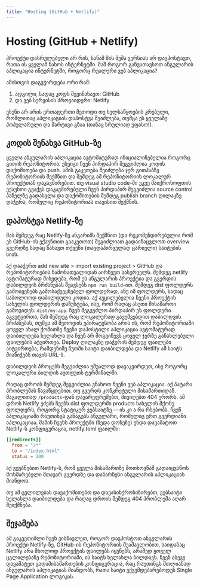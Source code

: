 ```yaml
---
title: "Hosting (GitHub + Netlify)"
---
```


# Hosting (GitHub + Netlify)

პროექტი დასრულებული არ რის, სანამ მის მუშა ვერსიას არ დავჰოსტავთ,
რათა ის ყველამ ნახოს ინტერნეტში. მაშ როგორ განვათავსოთ ანგულარის
აპლიკაცია ინტერნეტში, როგორც რეალური ვებ აპლიკაცია?

ამისთვის დაგვჭირდება ორი რამ:

1. ადგილი, სადაც კოდს შევინახავთ: GitHub
2. და ვებ სერვისის პროვაიდერი: Netlify

ესენი არ არის ერთადერთი მეთოდი თუ ხელსაწყოების კრებული, რომლითაც
აპლიკაციის დაჰოსტვა შეიძლება, თუმცა ეს ყველაზე პოპულარული და მარტივი
გზაა (თანაც სრულიად უფასო!).

## კოდის შენახვა GitHub-ზე

ყველა ანგულარის აპლიკაცია ავტომატურად ინიციალიზებულია როგორც გითის რეპოზიტორია.
ესეიგი ჩვენ პირდაპირ შეგვიძლია კოდის დაქომითება და push. ამის გაკეთება შეიძლება
ჯერ გითჰაბზე რეპოზიტორიის შექმნით და შემდეგ ამ რეპოზიტორიის ლოკალურ პროექტთან
დაკავშირებით. თუ visual studio code-ში უკვე მაიქროსოფთის ექაუნთი გვაქვს დაკავშირებული
ჩვენ პირდაპირ შეგვიძლია source control პანელზე გადასვლა და დაქომითების შემდეგ
publish branch ღილაკზე დაჭერა, რომელიც რეპოზიტორიას თავისით შექმნის.

## დაჰოსტვა Netlify-ზე

მას შემდეგ რაც Netlify-ზე ანგარიშს შექმნით (და რეკომენდირებულია რომ ეს GitHub-ის
ექაუნთით გააკეთოთ) შეგიძლიათ გადაინაცვლოთ overview გვერდზე სადაც ნახავთ თქვენი
(თავდაპირველად ცარიელი) საიტების სიას.

აქ დააჭერთ add new site > import existing project > GitHub და რეპოზიტორიების
ჩამონათვალიდან აირჩევთ სასურველს. შემდეგ netlify ავტომატურად მიხვდება, რომ
ეს ანგულარის პროექტია და გვერდის დაბილდვის ბრძანებას შეავსებს `npm run build`-ით.
შემდეგ dist ფოლდერს გამოიყენებს გამოსაქვეყნებელ ფოლდერად, ანუ იმ ფოლდერს, სადაც
საბოლოოდ დაბილდული კოდია. აქ აუცილებელია ჩვენი პროექტის სახელის ფოლდერის დაზუსტება,
ისე, რომ რაღაც ასეთი მისამართი გამოვიდეს: `dist/my-app`. ჩვენ შეგვეძლო პირდაპირ ეს
ფოლდერი აგვეტვირთა, მას შემდეგ რაც ლოკალურად გავუშვებდით დაბილდვის ბრძანებას, თუმცა ამ მეთოდის
უპირატესობა არის ის, რომ რეპოზიტორიაში ყოველ ახალ ქომითზე ჩვენი დაჰოსტილი
აპლიკაცია ავტომატურად დაიბილდება ხელახლა და ჩვენ არ მოგვიწევს ყოველ ჯერზე
განახლებული ფაილების ატვირთვა. Deploy ღილაკზე დაჭერის შემდეგ ფაილები აიტვირთება,
რამდენიმე წუთში საიტი დაიბილდება და Netlify ამ საიტს მიანიჭებს თავის URL-ს.

დაბილდვის პროცესს შეგვიძლია უშუალოდ დავაკვირდეთ, ისე როგორც ლოკალური ბილდის
აუთფუთს ტერმინალში.

რაღაც დროის შემდეგ შეგვიძლია ვნახოთ ჩვენი ვებ აპლიკაცია. აქ პატარა პრობლემას წავაწყდებით.
თუ გვერდს კონკრეტული მისამართიდან. მაგალითად `/products`-დან დავარეფრეშებთ, მივიღებთ
404 ერორს. ამ დროს Netlify ეძებს ჩვენს dist ფოლდერში products სახელის მქონე ფოლდერს,
როგორც სტატიკურ ვებსაიტზე -- ის კი ა რა რსებობს. ჩვენ აპლიკაციაში რაუთინგს განაგებს ანგულარი,
რომელიც ერთ გვერდიანი აპლიკაციაა. მაშინ ჩვენს პროექტში (ზედა დონეზე) უნდა დავამატოთ Netlify-ს
კონფიგურაცია, netlify.toml ფაილში:

```toml
[[redirects]]
  from = "/*"
  to = "/index.html"
  status = 200
```

აქ ვეუბნებით Netlify-ს, რომ ყველა მისამართზე მოთხოვნამ გადაიყვანოს მოხმარებელი მთავარ
გვერდზე და დანარჩენი ანგულარის აპლიკაციას მიანდოს.

თუ ამ ცვლილებას დავაქომითებთ და დავასინქრონიზირებთ, ვებსაიტი ხელახლა დაიბილდება
და რაღაც დროის შემდეგ 404 პრობლემა აღარ შეიქმნება.

## შეჯამება

ამ გაკვეთიშლი ჩვენ ვისწავლეთ, როგორ დავჰოსტოთ ანგულარის პროექტი Netlify-ზე, GitHub-ის
რეპოზიტორიის შუამავლობით, საიდანაც Netlify არა მხოლოდ პროექტის ფაილებს იყენებს, არამედ
ყოველ ცვლილებაზე რეპოზიტორიაში, ის საიტს ხელახლა ბილდავს. ჩვენ ასევე დავამატეთ გადამისამართების
კონფიგურაცია, რაც რაუთინგს მთლიანად ანგულარის აპლიკაციას მიანდობს, რათა საიტი ექვემდებარებოდეს
Single Page Application ლოგიკას.
